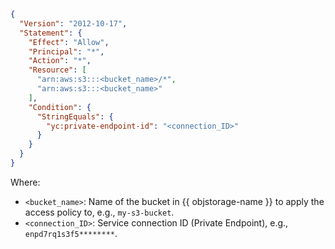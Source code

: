 ```json
{
  "Version": "2012-10-17",
  "Statement": {
    "Effect": "Allow",
    "Principal": "*",
    "Action": "*",
    "Resource": [
      "arn:aws:s3:::<bucket_name>/*",
      "arn:aws:s3:::<bucket_name>"
    ],
    "Condition": {
      "StringEquals": {
        "yc:private-endpoint-id": "<connection_ID>"
      }
    }
  }
}
```

Where:

* `<bucket_name>`: Name of the bucket in {{ objstorage-name }} to apply the access policy to, e.g., `my-s3-bucket`.
* `<connection_ID>`: Service connection ID (Private Endpoint), e.g., `enpd7rq1s3f5********`.
